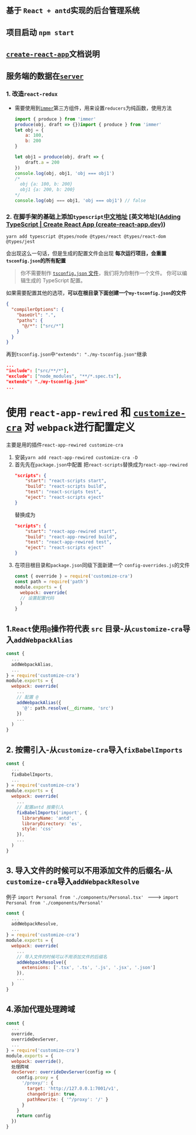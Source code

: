 ## 基于 `React + antd`实现的后台管理系统

## 项目启动 `npm start`

## [`create-react-app`](https://www.html.cn/create-react-app/docs/getting-started/)文档说明

## 服务端的数据在[`server`](https://github.com/liuzhao2580/React-Antd-Admin-Service)

### 1. 改造`react-redux`

- 需要使用到[`immer`](https://github.com/immerjs/immer)第三方组件，用来设置`reducers`为纯函数，使用方法

  ```javascript
  import { produce } from 'immer'
  produce(obj, draft => {})import { produce } from 'immer'
  let obj = {
      a: 100,
      b: 200
  }

  let obj1 = produce(obj, draft => {
      draft.a = 200
  })
  console.log(obj, obj1, 'obj === obj1')
  /*
  	obj {a: 100, b: 200}
  	obj1 {a: 200, b: 200}
  */
  console.log(obj === obj1, 'obj === obj1') // false
  ```

### 2. 在脚手架的基础上添加`typescript`[中文地址](http://www.html.cn/create-react-app/docs/adding-typescript/)   [英文地址]([Adding TypeScript | Create React App (create-react-app.dev)](https://create-react-app.dev/docs/adding-typescript/))

`yarn add typescript @types/node @types/react @types/react-dom @types/jest`

会出现这么一句话，但是生成的配置文件会出现 **每次运行项目，会重置`tsconfig.json`的所有配置**

> 你不需要制作 [`tsconfig.json` 文件](https://www.typescriptlang.org/docs/handbook/tsconfig-json.html)，我们将为你制作一个文件。 你可以编辑生成的 TypeScript 配置。

如果需要配置其他的选项，**可以在根目录下面创建一个`my-tsconfig.json`的文件**

```json
{
  "compilerOptions": {
    "baseUrl": ".",
    "paths": {
      "@/*": ["src/*"]
    }
  }
}
```

再到`tsconfig.json`中`"extends": "./my-tsconfig.json"`继承

```json
...
"include": ["src/**/*"],
"exclude": ["node_modules", "**/*.spec.ts"],
"extends": "./my-tsconfig.json"
...
```



# 使用 `react-app-rewired` 和 [`customize-cra`](https://github.com/arackaf/customize-cra) 对 `webpack`进行配置定义

主要是用的插件`react-app-rewired customize-cra`

1. 安装`yarn add react-app-rewired customize-cra -D`
2. 首先先在`package.json`中配置 把`react-scripts`替换成为`react-app-rewired`
   ```json
   "scripts": {
       "start": "react-scripts start",
       "build": "react-scripts build",
       "test": "react-scripts test",
       "eject": "react-scripts eject"
   }
   ```
   替换成为
   ```json
   "scripts": {
       "start": "react-app-rewired start",
       "build": "react-app-rewired build",
       "test": "react-app-rewired test",
       "eject": "react-scripts eject"
   }
   ```
3. 在项目根目录和`package.json`同级下面新建一个 `config-overrides.js`的文件
   ```js
   const { override } = require('customize-cra')
   const path = require('path')
   module.exports = {
     webpack: override(
     // 设置配置代码
     )
   }
   ```

## 1.`React`使用`@`操作符代表 `src` 目录-从`customize-cra`导入`addWebpackAlias`

```js
const {
  ...
  addWebpackAlias,
  ...
} = require('customize-cra')
module.exports = {
  webpack: override(
    ...
  	// 配置 @
    addWebpackAlias({
      '@': path.resolve(__dirname, 'src')
    })
    ...
  )
}
```

## 2. 按需引入-从`customize-cra`导入`fixBabelImports`

```js
const {
  ...
  fixBabelImports,
  ...
} = require('customize-cra')
module.exports = {
  webpack: override(
    ...
  	// 配置antd 按需引入
    fixBabelImports('import', {
      libraryName: 'antd',
      libraryDirectory: 'es',
      style: 'css'
    }),
    ...
  )
}
```

## 3. 导入文件的时候可以不用添加文件的后缀名-从`customize-cra`导入`addWebpackResolve`

例子 `import Personal from './components/Personal.tsx' ` ---> `import Personal from './components/Personal'`

```js
const {
  ...
  addWebpackResolve,
  ...
} = require('customize-cra')
module.exports = {
  webpack: override(
    ...
  	// 导入文件的时候可以不用添加文件的后缀名
    addWebpackResolve({
      extensions: ['.tsx', '.ts', '.js', '.jsx', '.json']
    }),
    ...
  )
}
```

## 4.添加代理处理跨域

```js
const {
  ...
  override,
  overrideDevServer,
  ...
} = require('customize-cra')
module.exports = {
  webpack: override(),
  处理跨域
  devServer: overrideDevServer(config => {
    config.proxy = {
      '/proxy/': {
        target: 'http://127.0.0.1:7001/v1',
        changeOrigin: true,
        pathRewrite: { '^/proxy': '/' }
      }
    }
    return config
  })
}
```

